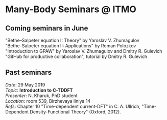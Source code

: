 # Many-Body Seminars @ ITMO

## Coming seminars in June

"Bethe–Salpeter equation I: Theory" by Yaroslav V. Zhumagulov <br/>
"Bethe–Salpeter equation II: Applications" by Roman Polozkov <br/>
"Introduction to GPAW" by Yaroslav V. Zhumagulov and Dmitry R. Gulevich <br/>
"GitHub for productive collaboration", tutorial by Dmitry R. Gulevich <br/>

## Past seminars

_Date_: 29 May 2019 <br/>
_Topic_: **Introduction to C-TDDFT** <br/>
_Presenter_: N. Kharuk, PhD student <br/>
_Location_: room 539, Birzhevaya liniya 14 <br/>
_Refs_: Chapter 10 "Time-dependent current-DFT" in C. A. Ullrich, "Time-Dependent Density-Functional Theory" (Oxford, 2012). 
